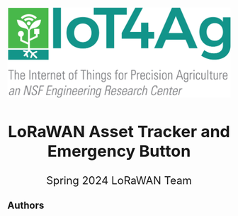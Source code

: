 <!-- PROJECT LOGO -->
<br />
<p align="center">
  <a href="https://github.com/williamlorenzen/LoRaWAN-Team" height="100">
    <img src="documentation_images/IoT.jpg" alt="Logo">
  </a>

  <h2 align="center" style="font-size: 36px;">LoRaWAN Asset Tracker and Emergency Button</h2>

  <p align="center" style="font-size: 24px;">
    Spring 2024 LoRaWAN Team
    <br />
  </p>
</p>




<!-- Authors -->
## Authors